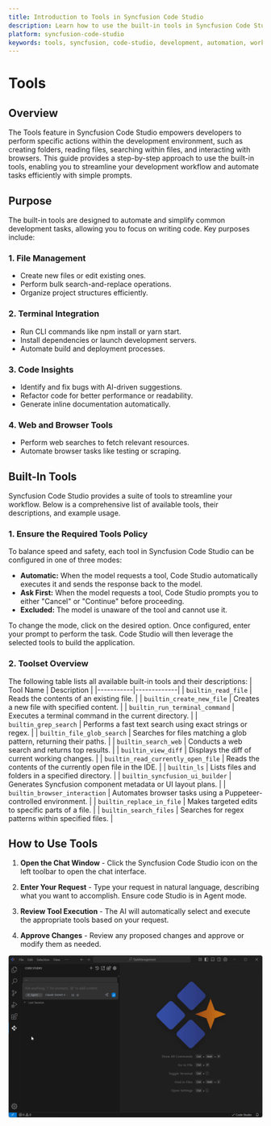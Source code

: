 ```yaml
---
title: Introduction to Tools in Syncfusion Code Studio
description: Learn how to use the built-in tools in Syncfusion Code Studio to streamline your development workflow and automate tasks efficiently.
platform: syncfusion-code-studio
keywords: tools, syncfusion, code-studio, development, automation, workflow, built-in-tools
---
```


# Tools
## Overview
 The Tools feature in Syncfusion Code Studio empowers developers to perform specific actions within the development environment, such as creating folders, reading files, searching within files, and interacting with browsers. This guide provides a step-by-step approach to use the built-in tools, enabling you to streamline your development workflow and automate tasks efficiently with simple prompts.

## Purpose

The built-in tools are designed to automate and simplify common development tasks, allowing you to focus on writing code. Key purposes include:

### 1. File Management
- Create new files or edit existing ones.
- Perform bulk search-and-replace operations.
- Organize project structures efficiently.
### 2. Terminal Integration
- Run CLI commands like npm install or yarn start.
- Install dependencies or launch development servers.
- Automate build and deployment processes.
### 3. Code Insights
- Identify and fix bugs with AI-driven suggestions.
- Refactor code for better performance or readability.
- Generate inline documentation automatically.
### 4. Web and Browser Tools
- Perform web searches to fetch relevant resources.
- Automate browser tasks like testing or scraping.

## Built-In Tools

Syncfusion Code Studio provides a suite of tools to streamline your workflow. Below is a comprehensive list of available tools, their descriptions, and example usage.
 
### 1. Ensure the Required Tools Policy

To balance speed and safety, each tool in Syncfusion Code Studio can be configured in one of three modes:
- **Automatic:** When the model requests a tool, Code Studio automatically executes it and sends the response back to the model.
- **Ask First:** When the model requests a tool, Code Studio prompts you to either "Cancel" or "Continue" before proceeding.
- **Excluded:** The model is unaware of the tool and cannot use it.

 To change the mode, click on the desired option. Once configured, enter your prompt to perform the task. Code Studio will then leverage the selected tools to build the application.
### 2. Toolset Overview

The following table lists all available built-in tools and their descriptions:
| Tool Name | Description |
|-----------|-------------|
| `builtin_read_file` | Reads the contents of an existing file. |
| `builtin_create_new_file` | Creates a new file with specified content. |
| `builtin_run_terminal_command` | Executes a terminal command in the current directory. |
| `builtin_grep_search` | Performs a fast text search using exact strings or regex. |
| `builtin_file_glob_search` | Searches for files matching a glob pattern, returning their paths. |
| `builtin_search_web` | Conducts a web search and returns top results. |
| `builtin_view_diff` | Displays the diff of current working changes. |
| `builtin_read_currently_open_file` | Reads the contents of the currently open file in the IDE. |
| `builtin_ls` | Lists files and folders in a specified directory. |
| `builtin_syncfusion_ui_builder` | Generates Syncfusion component metadata or UI layout plans. |
| `builtin_browser_interaction` | Automates browser tasks using a Puppeteer-controlled environment. |
| `builtin_replace_in_file` | Makes targeted edits to specific parts of a file. |
| `builtin_search_files` | Searches for regex patterns within specified files. |

## How to Use Tools

1. **Open the Chat Window** - Click the Syncfusion Code Studio icon on the left toolbar to open the chat interface.

2. **Enter Your Request** - Type your request in natural language, describing what you want to accomplish. Ensure code Studio is in Agent mode.

3. **Review Tool Execution** - The AI will automatically select and execute the appropriate tools based on your request.

4. **Approve Changes** - Review any proposed changes and approve or modify them as needed.

<img src="../reference-images/Tools.gif" alt="Tools" >



